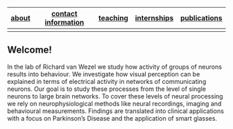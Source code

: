 

| [about](https://van-wezel.github.io/personalsite/about.html) | [contact information](https://van-wezel.github.io/personalsite/contact.html) | [teaching](https://van-wezel.github.io/personalsite/teaching.html) | [internships](https://van-wezel.github.io/personalsite/internships.html) | [publications](https://van-wezel.github.io/personalsite/publications.html) |
| ------ | ------ | ------ | ------ |----- | 
|     |


## Welcome!

In the lab of Richard van Wezel we study how activity of groups of neurons results into behaviour. We investigate how visual perception can be explained in terms of electrical activity in networks of communicating neurons. Our goal is to study these processes from the level of single neurons to large brain networks. To cover these levels of neural processing we rely on neurophysiological methods like neural recordings, imaging and behavioural measurements. Findings are translated into clinical applications with a focus on Parkinson’s Disease and the application of smart glasses.
